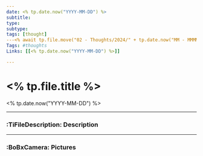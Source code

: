 ```yaml
---
date: <% tp.date.now("YYYY-MM-DD") %>
subtitle:
type:
subtype:
tags: [thought]
---<% await tp.file.move("02 - Thoughts/2024/" + tp.date.now("MM - MMMM YYYY") + "/" + tp.file.title) %>
Tags: #thoughts
Links: [[<% tp.date.now("YYYY-MM-DD") %>]]

---
```

# <% tp.file.title %>
<% tp.date.now("YYYY-MM-DD") %>

---
### :TiFileDescription: Description

---
### :BoBxCamera: Pictures